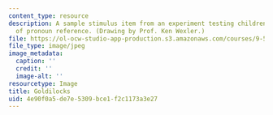 ```yaml
---
content_type: resource
description: A sample stimulus item from an experiment testing children's knowledge
  of pronoun reference. (Drawing by Prof. Ken Wexler.)
file: https://ol-ocw-studio-app-production.s3.amazonaws.com/courses/9-57j-language-acquisition-fall-2001/4e90f0a5de7e5309bce1f2c1173a3e27_chp_9_57_goldilocks_II.jpg
file_type: image/jpeg
image_metadata:
  caption: ''
  credit: ''
  image-alt: ''
resourcetype: Image
title: Goldilocks
uid: 4e90f0a5-de7e-5309-bce1-f2c1173a3e27
---
```

